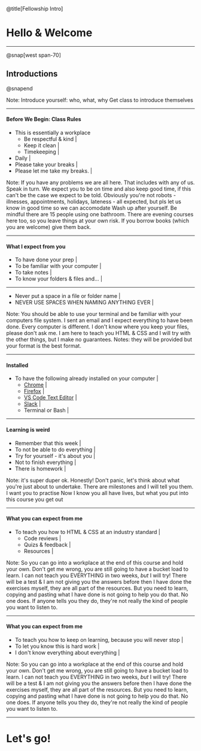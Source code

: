 @title[Fellowship Intro]

# Hello & Welcome

---

@snap[west span-70]
## Introductions
@snapend

Note:
Introduce yourself: who, what, why
Get class to introduce themselves


---

#### Before We Begin: Class Rules

- This is essentially a workplace
	- Be respectful & kind |
	- Keep it clean |
	- Timekeeping |
- Daily |
- Please take your breaks |
- Please let me take my breaks. |


Note:
If you have any problems we are all here. That includes with any of us. Speak in turn.
We expect you to be on time and also keep good time, if this can't be the case we expect to be told. Obviously you're not robots - illnesses, appointments, holidays, lateness - all expected, but pls let us know in good time so we can accomodate
Wash up after yourself. Be mindful there are 15 people using one bathroom. There are evening courses here too, so you leave things at your own risk. If you borrow books (which you are welcome) give them back.

---

#### What I expect from you

- To have done your prep |
- To be familiar with your computer |
- To take notes |
- To know your folders & files and... |

---

- Never put a space in a file or folder name |
- NEVER USE SPACES WHEN NAMING ANYTHING EVER |

Note:
You should be able to use your terminal and be familiar with your computers file system. I sent an email and I expect everything to have been done.
Every computer is different. I don't know where you keep your files, please don't ask me. I am here to teach you HTML & CSS and I will try with the other things, but I make no guarantees.
Notes: they will be provided but your format is the best format.

---

#### Installed

- To have the following already installed on your computer |
	- [Chrome](https://www.google.com/chrome/browser/desktop/index.html) |
	- [Firefox](https://www.mozilla.org/en-US/firefox/new/) |
	- [VS Code Text Editor](https://code.visualstudio.com/) |
	- [Slack](https://slack.com/download) |
	- Terminal or Bash |

---

#### Learning is weird

- Remember that this week |
- To not be able to do everything |
- Try for yourself - it's about you |
- Not to finish everything |
- There is homework |

Note:
it's super duper ok. Honestly! Don't panic, let's think about what you're just about to undertake.
There are milestones and I will tell you them. I want you to practise
Now I know you all have lives, but what you put into this course you get out

---

#### What you can expect from me

- To teach you how to HTML & CSS at an industry standard |
	- Code reviews |
	- Quizs & feedback |
	- Resources |

Note:
So you can go into a workplace at the end of this course and hold your own. Don't get me wrong, you are still going to have a bucket load to learn. I can not teach you EVERYTHING in two weeks, _but_ I will try!
There will be a test & I am not giving you the answers before then
I have done the exercises myself, they are all part of the resources. But you need to learn, copying and pasting what I have done is not going to help you do that.
No one does. If anyone tells you they do, they're not really the kind of people you want to listen to.

---

#### What you can expect from me

- To teach you how to keep on learning, because you will never stop |
- To let you know this is hard work |
- I don't know everything about everything |

Note:
So you can go into a workplace at the end of this course and hold your own. Don't get me wrong, you are still going to have a bucket load to learn. I can not teach you EVERYTHING in two weeks, _but_ I will try!
There will be a test & I am not giving you the answers before then
I have done the exercises myself, they are all part of the resources. But you need to learn, copying and pasting what I have done is not going to help you do that.
No one does. If anyone tells you they do, they're not really the kind of people you want to listen to.

---

# Let's go!



